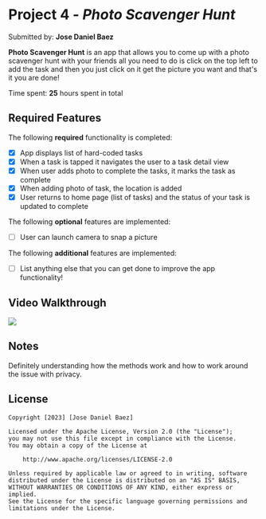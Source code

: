 # Project 4 - *Photo Scavenger Hunt*

Submitted by: **Jose Daniel Baez**

**Photo Scavenger Hunt** is an app that allows you to come up with a photo scavenger hunt with your friends all you need to do is click on the top left to add the task and then you just click on it get the picture you want and that's it you are done!

Time spent: **25** hours spent in total

## Required Features

The following **required** functionality is completed:

- [X] App displays list of hard-coded tasks
- [X] When a task is tapped it navigates the user to a task detail view
- [X] When user adds photo to complete the tasks, it marks the task as complete
- [X] When adding photo of task, the location is added
- [X] User returns to home page (list of tasks) and the status of your task is updated to complete
 
The following **optional** features are implemented:

- [ ] User can launch camera to snap a picture	

The following **additional** features are implemented:

- [ ] List anything else that you can get done to improve the app functionality!

## Video Walkthrough

<div>
    <a href="https://www.loom.com/share/423b043208e5452d959b657d3715f52b">
      <img style="max-width:300px;" src="https://cdn.loom.com/sessions/thumbnails/423b043208e5452d959b657d3715f52b-with-play.gif">
    </a>
  </div>

## Notes

Definitely understanding how the methods work and how to work around the issue with privacy.

## License

    Copyright [2023] [Jose Daniel Baez]

    Licensed under the Apache License, Version 2.0 (the "License");
    you may not use this file except in compliance with the License.
    You may obtain a copy of the License at

        http://www.apache.org/licenses/LICENSE-2.0

    Unless required by applicable law or agreed to in writing, software
    distributed under the License is distributed on an "AS IS" BASIS,
    WITHOUT WARRANTIES OR CONDITIONS OF ANY KIND, either express or implied.
    See the License for the specific language governing permissions and
    limitations under the License.
